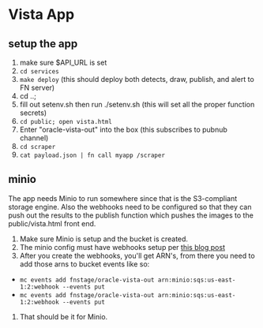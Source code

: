 # Vista App

## setup the app

1.  make sure $API_URL is set
1. `cd services`
1. `make deploy` (this should deploy both detects, draw, publish, and alert to FN server)
1. cd ..; 
1. fill out setenv.sh then run ./setenv.sh (this will set all the proper function secrets)
1. `cd public; open vista.html`
1. Enter "oracle-vista-out" into the box (this subscribes to pubnub channel)
1. `cd scraper`
1. `cat payload.json | fn call myapp /scraper`



## minio

The app needs Minio to run somewhere since that is the S3-compliant storage
engine. Also the webhooks need to be configured so that they can push out the
results to the publish function which pushes the images to the
public/vista.html front end.

1. Make sure Minio is setup and the bucket is created.
1. The minio config must have webhooks setup per [this blog post](https://blog.minio.io/introducing-webhooks-for-minio-e2c3ad26deb2)
1. After you create the webhooks, you'll get ARN's, from there you need to add those arns to bucket events like so:
- `mc events add fnstage/oracle-vista-out arn:minio:sqs:us-east-1:2:webhook --events put`
- `mc events add fnstage/oracle-vista-out arn:minio:sqs:us-east-1:2:webhook --events put`
1. That should be it for Minio.



